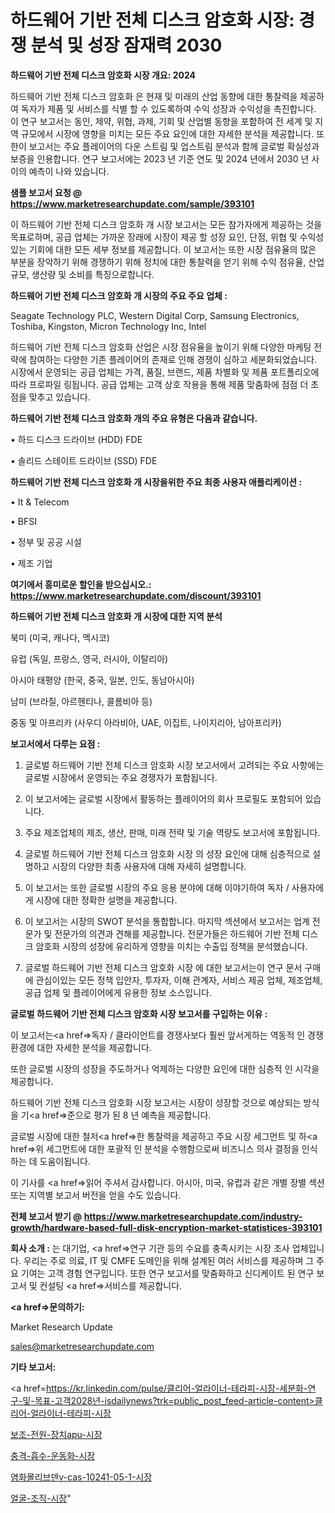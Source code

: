 # 하드웨어 기반 전체 디스크 암호화 시장: 경쟁 분석 및 성장 잠재력 2030

<strong>하드웨어 기반 전체 디스크 암호화 시장 개요: 2024</strong>

하드웨어 기반 전체 디스크 암호화 은 현재 및 미래의 산업 동향에 대한 통찰력을 제공하여 독자가 제품 및 서비스를 식별 할 수 있도록하여 수익 성장과 수익성을 촉진합니다. 이 연구 보고서는 동인, 제약, 위협, 과제, 기회 및 산업별 동향을 포함하여 전 세계 및 지역 규모에서 시장에 영향을 미치는 모든 주요 요인에 대한 자세한 분석을 제공합니다. 또한이 보고서는 주요 플레이어의 다운 스트림 및 업스트림 분석과 함께 글로벌 확실성과 보증을 인용합니다. 연구 보고서에는 2023 년 기준 연도 및 2024 년에서 2030 년 사이의 예측이 나와 있습니다.



<strong>샘플 보고서 요청 @ <a href=https://www.marketresearchupdate.com/sample/393101>https://www.marketresearchupdate.com/sample/393101</a></strong>

이 하드웨어 기반 전체 디스크 암호화 개 시장 보고서는 모든 참가자에게 제공하는 것을 목표로하며, 공급 업체는 가까운 장래에 시장이 제공 할 성장 요인, 단점, 위협 및 수익성있는 기회에 대한 모든 세부 정보를 제공합니다. 이 보고서는 또한 시장 점유율의 많은 부분을 장악하기 위해 경쟁하기 위해 정치에 대한 통찰력을 얻기 위해 수익 점유율, 산업 규모, 생산량 및 소비를 특징으로합니다.



<strong>하드웨어 기반 전체 디스크 암호화 개 시장의 주요 주요 업체 :</strong>

Seagate Technology PLC, Western Digital Corp, Samsung Electronics, Toshiba, Kingston, Micron Technology Inc, Intel

하드웨어 기반 전체 디스크 암호화 산업은 시장 점유율을 높이기 위해 다양한 마케팅 전략에 참여하는 다양한 기존 플레이어의 존재로 인해 경쟁이 심하고 세분화되었습니다. 시장에서 운영되는 공급 업체는 가격, 품질, 브랜드, 제품 차별화 및 제품 포트폴리오에 따라 프로파일 링됩니다. 공급 업체는 고객 상호 작용을 통해 제품 맞춤화에 점점 더 초점을 맞추고 있습니다.



<strong>하드웨어 기반 전체 디스크 암호화 개의 주요 유형은 다음과 같습니다.</strong>

• 하드 디스크 드라이브 (HDD) FDE

• 솔리드 스테이트 드라이브 (SSD) FDE



<strong>하드웨어 기반 전체 디스크 암호화 개 시장을위한 주요 최종 사용자 애플리케이션 :</strong>

• It & Telecom

• BFSI

• 정부 및 공공 시설

• 제조 기업



<strong>여기에서 흥미로운 할인을 받으십시오.: <a href=https://www.marketresearchupdate.com/discount/393101>https://www.marketresearchupdate.com/discount/393101</a></strong>



<strong>하드웨어 기반 전체 디스크 암호화 개 시장에 대한 지역 분석</strong>

북미 (미국, 캐나다, 멕시코)

유럽 (독일, 프랑스, 영국, 러시아, 이탈리아)

아시아 태평양 (한국, 중국, 일본, 인도, 동남아시아)

남미 (브라질, 아르헨티나, 콜롬비아 등)

중동 및 아프리카 (사우디 아라비아, UAE, 이집트, 나이지리아, 남아프리카)



<strong>보고서에서 다루는 요점 :</strong>

1. 글로벌 하드웨어 기반 전체 디스크 암호화 시장 보고서에서 고려되는 주요 사항에는 글로벌 시장에서 운영되는 주요 경쟁자가 포함됩니다.

2. 이 보고서에는 글로벌 시장에서 활동하는 플레이어의 회사 프로필도 포함되어 있습니다.

3. 주요 제조업체의 제조, 생산, 판매, 미래 전략 및 기술 역량도 보고서에 포함됩니다.

4. 글로벌 하드웨어 기반 전체 디스크 암호화 시장 의 성장 요인에 대해 심층적으로 설명하고 시장의 다양한 최종 사용자에 대해 자세히 설명합니다.

5. 이 보고서는 또한 글로벌 시장의 주요 응용 분야에 대해 이야기하여 독자 / 사용자에게 시장에 대한 정확한 설명을 제공합니다.

6. 이 보고서는 시장의 SWOT 분석을 통합합니다. 마지막 섹션에서 보고서는 업계 전문가 및 전문가의 의견과 견해를 제공합니다. 전문가들은 하드웨어 기반 전체 디스크 암호화 시장의 성장에 유리하게 영향을 미치는 수출입 정책을 분석했습니다.

7. 글로벌 하드웨어 기반 전체 디스크 암호화 시장 에 대한 보고서는이 연구 문서 구매에 관심이있는 모든 정책 입안자, 투자자, 이해 관계자, 서비스 제공 업체, 제조업체, 공급 업체 및 플레이어에게 유용한 정보 소스입니다.



<strong>글로벌 하드웨어 기반 전체 디스크 암호화 시장 보고서를 구입하는 이유 :</strong>

이 보고서는<a href=>독자 / 클</a>라이언트를 경쟁사보다 훨씬 앞서게하는 역동적 인 경쟁 환경에 대한 자세한 분석을 제공합니다.

또한 글로벌 시장의 성장을 주도하거나 억제하는 다양한 요인에 대한 심층적 인 시각을 제공합니다.

하드웨어 기반 전체 디스크 암호화 시장 보고서는 시장이 성장할 것으로 예상되는 방식을 기<a href=>준으로</a> 평가 된 8 년 예측을 제공합니다.

글로벌 시장에 대한 철저<a href=>한 통찰력</a>을 제공하고 주요 시장 세그먼트 및 하<a href=>위 세그</a>먼트에 대한 포괄적 인 분석을 수행함으로써 비즈니스 의사 결정을 인식하는 데 도움이됩니다.

이 기사를 <a href=>읽어 주</a>셔서 감사합니다. 아시아, 미국, 유럽과 같은 개별 장별 섹션 또는 지역별 보고서 버전을 얻을 수도 있습니다.



<strong>전체 보고서 받기 @ <a href=https://www.marketresearchupdate.com/industry-growth/hardware-based-full-disk-encryption-market-statistices-393101>https://www.marketresearchupdate.com/industry-growth/hardware-based-full-disk-encryption-market-statistices-393101</a></strong>



<strong>회사 소개 :</strong>
는 대기업, <a href=>연구 기</a>관 등의 수요를 충족시키는 시장 조사 업체입니다. 우리는 주로 의료, IT 및 CMFE 도메인을 위해 설계된 여러 서비스를 제공하며 그 주요 기여는 고객 경험 연구입니다. 또한 연구 보고서를 맞춤화하고 신디케이트 된 연구 보고서 및 컨설팅 <a href=>서비</a>스를 제공합니다.



<strong><a href=>문의하기:</a></strong>

Market Research Update

sales@marketresearchupdate.com



<strong>기타 보고서:</strong>

<a href=https://kr.linkedin.com/pulse/클리어-얼라이너-테라피-시장-세분화-연구-및-목표-고객2028년-isdailynews?trk=public_post_feed-article-content>클리어-얼라이너-테라피-시장</a>

<a href=https://www.linkedin.com/pulse/보조-전원-장치apu-시장-동향-및-성장-전망-trend-tracking-tips-360-analysis/>보조-전원-장치apu-시장</a>

<a href=https://www.linkedin.com/pulse/충격-흡수-운동화-시장-동향-및-성장-전망-market-matrix-musings-analysis-nddnf/>충격-흡수-운동화-시장</a>

<a href=https://www.linkedin.com/pulse/염화몰리브덴v-cas-10241-05-1-시장-동향-및-성장-전망-trendsetters-talk-360-analysis-bcocf/>염화몰리브덴v-cas-10241-05-1-시장</a>

<a href=https://www.linkedin.com/pulse/얼굴-조직-시장-동향-및-성장-전망-trendsetters-talk-360-analysis-bkhif/>얼굴-조직-시장</a>"

